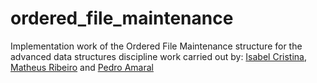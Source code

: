 # ordered_file_maintenance
Implementation work of the Ordered File Maintenance structure for the advanced data structures discipline
work carried out by: [Isabel Cristina](https://github.com/preciousakura), [Matheus Ribeiro](https://github.com/matheusriale) and [Pedro Amaral](https://github.com/pedrosfa)